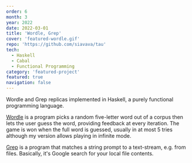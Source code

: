 ```yaml
---
order: 6
month: 3
year: 2022
date: 2022-03-01
title: 'Wordle, Grep'
cover: 'featured-wordle.gif'
repo: 'https://github.com/siavava/tau'
tech:
  - Haskell
  - Cabal
  - Functional Programming
category: 'featured-project'
featured: true
navigation: false
---
```


Wordle and Grep replicas implemented in Haskell,
a purely <highlight> functional </highlight> programming language.

[Wordle](https://www.nytimes.com/games/wordle/index.html)
is a program picks a <highlight> random five-letter word </highlight>
out of a corpus then lets the user <highlight> guess the word</highlight>,
providing <highlight> feedback at every iteration</highlight>.
The game is won when the full word is guessed,
usually in at most 5 tries although my version allows
playing in infinite mode.

[Grep](https://www.gnu.org/software/grep/manual/grep.html)
is a program that <highlight> matches a string prompt to a text-stream</highlight>,
e.g. from files. Basically, it's Google search for your local file contents.
